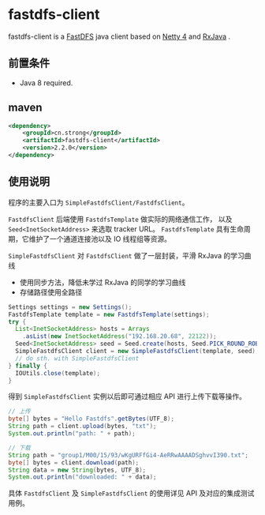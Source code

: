 # fastdfs-client

fastdfs-client is a [FastDFS](https://github.com/happyfish100/fastdfs) java client 
based on [Netty 4](http://netty.io) and [RxJava](https://github.com/ReactiveX/RxJava) .

## 前置条件

* Java 8 required.

## maven

```xml
<dependency>
	<groupId>cn.strong</groupId>
	<artifactId>fastdfs-client</artifactId>
	<version>2.2.0</version>
</dependency>
```

## 使用说明

程序的主要入口为 `SimpleFastdfsClient/FastdfsClient`。

`FastdfsClient` 后端使用 `FastdfsTemplate` 做实际的网络通信工作，
以及 `Seed<InetSocketAddress>` 来选取 tracker URL。
`FastdfsTemplate` 具有生命周期，它维护了一个通道连接池以及 IO 线程组等资源。

`SimpleFastdfsClient` 对 `FastdfsClient` 做了一层封装，平滑 RxJava 的学习曲线

* 使用同步方法，降低未学过 RxJava 的同学的学习曲线
* 存储路径使用全路径

```java
Settings settings = new Settings();
FastdfsTemplate template = new FastdfsTemplate(settings);
try {
  List<InetSocketAddress> hosts = Arrays
    .asList(new InetSocketAddress("192.168.20.68", 22122));
  Seed<InetSocketAddress> seed = Seed.create(hosts, Seed.PICK_ROUND_ROBIN);
  SimpleFastdfsClient client = new SimpleFastdfsClient(template, seed);
  // do sth. with SimpleFastdfsClient
} finally {
  IOUtils.close(template);
}
```

得到 `SimpleFastdfsClient` 实例以后即可通过相应 API 进行上传下载等操作。

```java
// 上传
byte[] bytes = "Hello Fastdfs".getBytes(UTF_8);
String path = client.upload(bytes, "txt");
System.out.println("path: " + path);

// 下载
String path = "group1/M00/15/93/wKgURFfGi4-AeRRwAAAADSghvvI390.txt";
byte[] bytes = client.download(path);
String data = new String(bytes, UTF_8);
System.out.println("downloaded: " + data);
```

具体 `FastdfsClient` 及 `SimpleFastdfsClient` 的使用详见 API 及对应的集成测试用例。
